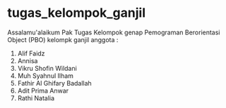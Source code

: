# tugas_kelompok_ganjil

Assalamu'alaikum Pak
Tugas Kelompok genap Pemograman Berorientasi Object (PBO)
kelompk ganjil
anggota :

1. Alif Faidz
2. Annisa
3. Vikru Shofin Wildani
4. Muh Syahnul Ilham
5. Fathir Al Ghifary Badallah
6. Adit Prima Anwar
7. Rathi Natalia
